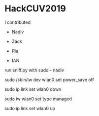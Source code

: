 # HackCUV2019

I contributed
- Nadiv
* Zack
- Ria
* IAN


run sniff.py with sudo
\- nadiv




sudo /sbin/iw dev wlan0 set power_save off


sudo ip link set wlan0 down


sudo iw wlan0 set type managed


sudo ip link set wlan0 up
